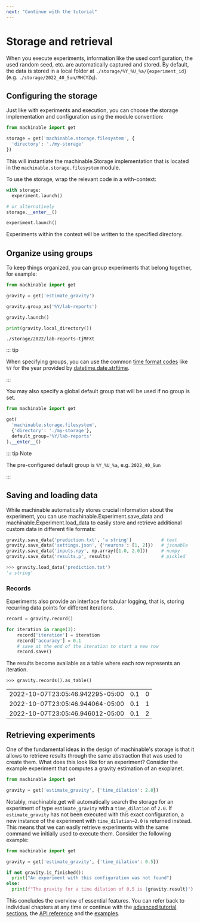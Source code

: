 ```yaml
---
next: "Continue with the tutorial"
---
```


# Storage and retrieval

When you execute experiments, information like the used configuration, the used random seed, etc. are automatically captured and stored. By default, the data is stored in a local folder at `./storage/%Y_%U_%a/{experiment_id}` (e.g. `./storage/2022_40_Sun/MHCYZq`).

## Configuring the storage

Just like with experiments and execution, you can choose the storage implementation and configuration using the module convention:

```python
from machinable import get

storage = get('machinable.storage.filesystem', {
  'directory': './my-storage'
})
```

This will instantiate the <Pydoc>machinable.Storage</Pydoc> implementation that is located in the `machinable.storage.filesystem` module.

To use the storage, wrap the relevant code in a with-context:

```python
with storage:
  experiment.launch()

# or alternatively
storage.__enter__()

experiment.launch()
```

Experiments within the context will be written to the specified directory.

## Organize using groups

To keep things organized, you can group experiments that belong together, for example:

```python
from machinable import get

gravity = get('estimate_gravity')

gravity.group_as('%Y/lab-reports')

gravity.launch()

print(gravity.local_directory())
```

`./storage/2022/lab-reports-tjMFXt`

::: tip

When specifying groups, you can use the common [time format codes](https://docs.python.org/3/library/datetime.html#strftime-and-strptime-format-codes) like `%Y` for the year provided by [datetime.date.strftime](https://docs.python.org/3/library/datetime.html#datetime.date.strftime).

:::

You may also specify a global default group that will be used if no group is set.

```python
from machinable import get

get(
  'machinable.storage.filesystem',
  {'directory': './my-storage'},
  default_group='%Y/lab-reports'
).__enter__()
```

::: tip Note

The pre-configured default group is `%Y_%U_%a`, e.g. `2022_40_Sun`

:::

## Saving and loading data

While machinable automatically stores crucial information about the experiment, you can use <Pydoc>machinable.Experiment.save_data</Pydoc> and <Pydoc>machinable.Experiment.load_data</Pydoc> to easily store and retrieve additional custom data in different file formats:

```python
gravity.save_data('prediction.txt', 'a string')           # text
gravity.save_data('settings.json', {'neurons': [1, 2]})   # jsonable
gravity.save_data('inputs.npy', np.array([1.0, 2.0]))     # numpy
gravity.save_data('results.p', results)                   # pickled

>>> gravity.load_data('prediction.txt')
'a string'
```

### Records

Experiments also provide an interface for tabular logging, that is, storing recurring data points for different iterations.

```python
record = gravity.record()

for iteration in range(3):
    record['iteration'] = iteration
    record['accuracy'] = 0.1
    # save at the end of the iteration to start a new row
    record.save()
```

The results become available as a table where each row represents an iteration.

```
>>> gravity.records().as_table()
```

<table>
<tbody>
<tr><td>2022-10-07T23:05:46.942295-05:00</td><td style="text-align: right;">0.1</td><td style="text-align: right;">0</td></tr>
<tr><td>2022-10-07T23:05:46.944064-05:00</td><td style="text-align: right;">0.1</td><td style="text-align: right;">1</td></tr>
<tr><td>2022-10-07T23:05:46.946012-05:00</td><td style="text-align: right;">0.1</td><td style="text-align: right;">2</td></tr>
</tbody>
</table>


## Retrieving experiments

One of the fundamental ideas in the design of machinable's storage is that it allows to retrieve results through the same abstraction that was used to create them. What does this look like for an experiment? Consider the example experiment that computes a gravity estimation of an exoplanet.

```python
from machinable import get

gravity = get('estimate_gravity', {'time_dilation': 2.0})
```

Notably, <Pydoc caption="get()">machinable.get</Pydoc> will automatically search the storage for an experiment of type `estimate_gravity` with a `time_dilation` of `2.0`. If `estimate_gravity` has not been executed with this exact configuration, a new instance of the experiment with `time_dilation=2.0` is returned instead. This means that we can easily retrieve experiments with the same command we initially used to execute them. Consider the following example:

```python
from machinable import get

gravity = get('estimate_gravity', {'time_dilation': 0.5})

if not gravity.is_finished():
  print("An experiment with this configuration was not found")
else:
  print(f"The gravity for a time dilation of 0.5 is {gravity.result}")
```

This concludes the overview of essential features. You can refer back to individual chapters at any time or continue with the [advanced tutorial sections](../elements-in-depth/overview.md), the [API reference](../../reference/index.md) and the [examples](../../examples/overview.md).
